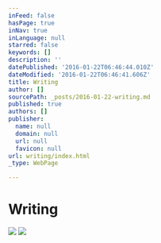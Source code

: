```yaml
---
inFeed: false
hasPage: true
inNav: true
inLanguage: null
starred: false
keywords: []
description: ''
datePublished: '2016-01-22T06:46:44.010Z'
dateModified: '2016-01-22T06:46:41.606Z'
title: Writing
author: []
sourcePath: _posts/2016-01-22-writing.md
published: true
authors: []
publisher:
  name: null
  domain: null
  url: null
  favicon: null
url: writing/index.html
_type: WebPage

---
```

# Writing
![](https://the-grid-user-content.s3-us-west-2.amazonaws.com/a8adbd08-d0e1-4c90-be78-758551e8ee84.jpg)
![](https://the-grid-user-content.s3-us-west-2.amazonaws.com/26dd3349-7fb2-4fa2-a53e-d4d0f8e0b5f7.jpg)
